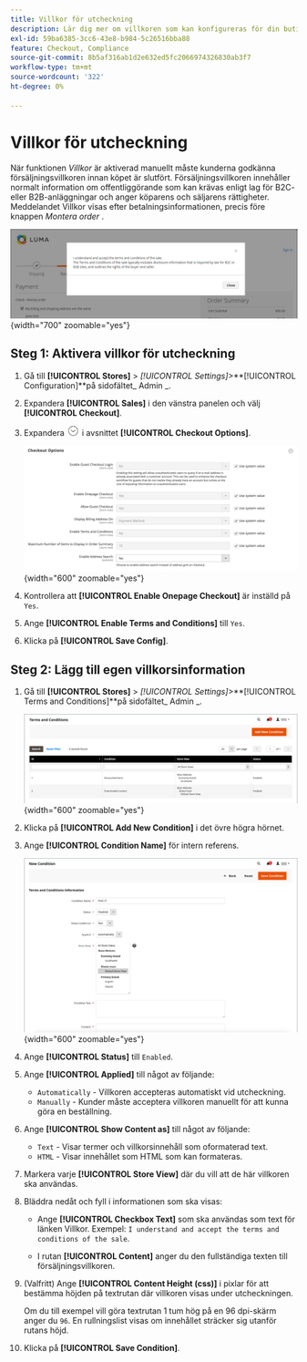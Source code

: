 ```yaml
---
title: Villkor för utcheckning
description: Lär dig mer om villkoren som kan konfigureras för din butik.
exl-id: 59ba6385-3cc6-43e8-b984-5c26516bba88
feature: Checkout, Compliance
source-git-commit: 8b5af316ab1d2e632ed5fc2066974326830ab3f7
workflow-type: tm+mt
source-wordcount: '322'
ht-degree: 0%

---
```


# Villkor för utcheckning

När funktionen _Villkor_ är aktiverad manuellt måste kunderna godkänna försäljningsvillkoren innan köpet är slutfört. Försäljningsvillkoren innehåller normalt information om offentliggörande som kan krävas enligt lag för B2C- eller B2B-anläggningar och anger köparens och säljarens rättigheter. Meddelandet Villkor visas efter betalningsinformationen, precis före knappen _Montera order_ .

![Villkor vid utcheckning](./assets/storefront-checkout-step2-terms-conditions.png){width="700" zoomable="yes"}

## Steg 1: Aktivera villkor för utcheckning

1. Gå till **[!UICONTROL Stores]** > _[!UICONTROL Settings]_>**[!UICONTROL Configuration]**på sidofältet_ Admin _.

1. Expandera **[!UICONTROL Sales]** i den vänstra panelen och välj **[!UICONTROL Checkout]**.

1. Expandera ![Expansionsväljaren](../assets/icon-display-expand.png) i avsnittet **[!UICONTROL Checkout Options]**.

   ![Utcheckningsalternativ](../configuration-reference/sales/assets/checkout-checkout-options.png){width="600" zoomable="yes"}

1. Kontrollera att **[!UICONTROL Enable Onepage Checkout]** är inställd på `Yes`.

1. Ange **[!UICONTROL Enable Terms and Conditions]** till `Yes`.

1. Klicka på **[!UICONTROL Save Config]**.

## Steg 2: Lägg till egen villkorsinformation

1. Gå till **[!UICONTROL Stores]** > _[!UICONTROL Settings]_>**[!UICONTROL Terms and Conditions]**på sidofältet_ Admin _.

   ![Rutnät för villkor](./assets/terms-conditions.png){width="600" zoomable="yes"}

1. Klicka på **[!UICONTROL Add New Condition]** i det övre högra hörnet.

1. Ange **[!UICONTROL Condition Name]** för intern referens.

   ![Nytt villkor](./assets/terms-conditions-new.png){width="600" zoomable="yes"}

1. Ange **[!UICONTROL Status]** till `Enabled`.

1. Ange **[!UICONTROL Applied]** till något av följande:

   - `Automatically` - Villkoren accepteras automatiskt vid utcheckning.
   - `Manually` - Kunder måste acceptera villkoren manuellt för att kunna göra en beställning.

1. Ange **[!UICONTROL Show Content as]** till något av följande:

   - `Text` - Visar termer och villkorsinnehåll som oformaterad text.
   - `HTML` - Visar innehållet som HTML som kan formateras.

1. Markera varje **[!UICONTROL Store View]** där du vill att de här villkoren ska användas.

1. Bläddra nedåt och fyll i informationen som ska visas:

   - Ange **[!UICONTROL Checkbox Text]** som ska användas som text för länken Villkor. Exempel: `I understand and accept the terms and conditions of the sale`.

   - I rutan **[!UICONTROL Content]** anger du den fullständiga texten till försäljningsvillkoren.

1. (Valfritt) Ange **[!UICONTROL Content Height (css)]** i pixlar för att bestämma höjden på textrutan där villkoren visas under utcheckningen.

   Om du till exempel vill göra textrutan 1 tum hög på en 96 dpi-skärm anger du `96`. En rullningslist visas om innehållet sträcker sig utanför rutans höjd.

1. Klicka på **[!UICONTROL Save Condition]**.
